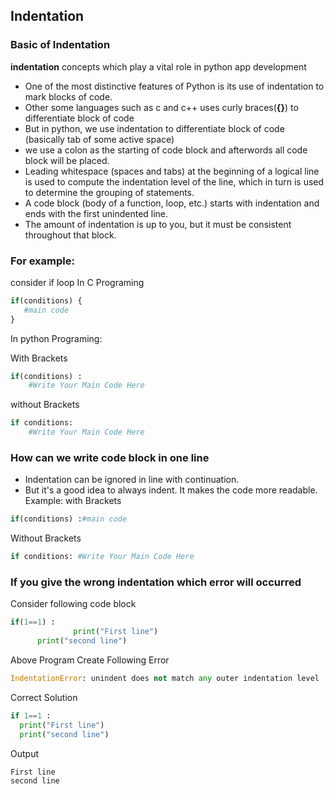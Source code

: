 ## Indentation 


### Basic of Indentation  
**indentation** concepts which play a vital role in python app development

- One of the most distinctive features of Python is its use of indentation to mark blocks of code.
- Other some languages such as c and c++ uses curly braces(**{}**)  to differentiate block of code
- But in python, we use indentation to differentiate block of code (basically tab of some active space)
- we use a colon as the starting of code block and afterwords all code block will be placed.
- Leading whitespace (spaces and tabs) at the beginning of a logical line is used to compute the indentation level of the line, which in turn is used to determine the grouping of statements.
- A code block (body of a function, loop, etc.) starts with indentation and ends with the first unindented line. 
- The amount of indentation is up to you, but it must be consistent throughout that block.

### For example:
consider if loop
In C Programing
```python
if(conditions) {
   #main code
}
```
In python Programing:

With  Brackets
```python
if(conditions) :
    #Write Your Main Code Here
```

without Brackets
```python
if conditions:
    #Write Your Main Code Here
```

### How can we write code block  in one line
- Indentation can be ignored in line with continuation.
- But it's a good idea to always indent. It makes the code more readable.
Example:
with Brackets
```python
if(conditions) :#main code
```

Without Brackets
```python
if conditions: #Write Your Main Code Here
```

### If you give the wrong  indentation which error will occurred

Consider following code block
```python
if(1==1) :
              print("First line")
      print("second line")
```

Above Program Create Following Error
```python
IndentationError: unindent does not match any outer indentation level
```

Correct Solution
```python
if 1==1 :
  print("First line")
  print("second line")
```

Output
```
First line
second line
```
